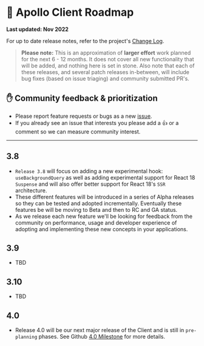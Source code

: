 # 🔮 Apollo Client Roadmap

**Last updated: Nov 2022**

For up to date release notes, refer to the project's [Change Log](https://github.com/apollographql/apollo-client/blob/main/CHANGELOG.md).

> **Please note:** This is an approximation of **larger effort** work planned for the next 6 - 12 months. It does not cover all new functionality that will be added, and nothing here is set in stone. Also note that each of these releases, and several patch releases in-between, will include bug fixes (based on issue triaging) and community submitted PR's.

## ✋ Community feedback & prioritization

- Please report feature requests or bugs as a new [issue](https://github.com/apollographql/apollo-client/issues/new/choose).
- If you already see an issue that interests you please add a 👍 or a comment so we can measure community interest.

---

## 3.8

- `Release 3.8` will focus on adding a new experimental hook: `useBackgroundQuery` as well as adding experimental support for React 18 `Suspense` and will also offer better support for React 18's `SSR` architecture.
- These different features will be introduced in a series of Alpha releases so they can be tested and adopted incrementally.  Eventually these features be will be moving to Beta and then to RC and GA status.
- As we release each new feature we'll be looking for feedback from the community on performance, usage and developer experience of adopting and implementing these new concepts in your applications.

## 3.9

- TBD

## 3.10

- TBD

## 4.0

- Release 4.0 will be our next major release of the Client and is still in `pre-planning` phases. See Github [4.0 Milestone](https://github.com/apollographql/apollo-client/milestone/31) for more details.
